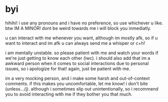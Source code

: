 
# byi
hihihi! i use any pronouns and i have no preference, so use whichever u like. btw IM A MINOR! dont be weird towards me i will block you inmediatly.

u can interact with me whenever you want, although im mostly afk, so if u want to interact and im afk u can always send me a whisper or c+h!

i am mentally unstable. so please patient with me and watch your words if we're just getting to know each other (iwc). i should also add that im a 
awkward person when it comes to social interactions due to personal issues, so i apologize for that! again, just be patient with me.

im a very mocking person, and i make some harsh and out-of-context comments. if this makes you uncomfortable, let me know! i don't bite (unless.../j). 
although i sometimes slip out unintentionally, so i recommend you to avoid interacting with me if they bother you that much.
